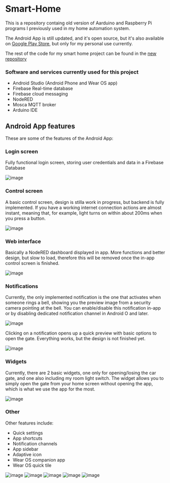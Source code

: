 # Smart-Home
This is a repository containg old version of Aarduino and Raspberry Pi programs I previously used in my home automation system. 

The Android App is still updated, and it's open source, but it's also available on [Google Play Store](https://play.google.com/store/apps/details?id=org.no_ip.wqwdpxd.homeautomationwear_php), but only for my personal use currently. 

The rest of the code for my smart home project can be found in the [new repository](https://github.com/wqwdpxd/Smart-Home-MQTT)


### Software and services currently used for this project
 - Android Studio (Android Phone and Wear OS app)
 - Firebase Real-time database
 - Firebase cloud messaging
 - NodeRED
 - Mosca MQTT broker
 - Arduino IDE
 
## Android App features

These are some of the features of the Android App:

### Login screen
Fully functional login screen, storing user credentials and data in a Firebase Database

![image](docs/images/android-login.png)


### Control screen
A basic control screen, design is stilla work in progress, but backend is fully implemented. If you have a working internet connection actions are almost instant, meaning that, for example, light turns on within about 200ms when you press a button.

![image](docs/images/android-app.png)


### Web interface
Basically a NodeRED dashboard displayed in app. More functions and better design, but slow to load, therefore this will be removed once the in-app control screen is finished.

![image](docs/images/android-web.png)


### Notifications
Currently, the only implemented notification is the one that activates when someone rings a bell, showing you the preview image from a security camera pointing at the bell. You can enable/disable this notification in-app or by disabling dedicated notification channel in Android O and later.


![image](docs/images/android-notification.png)

Clicking on a notification opens up a quick preview with basic options to open the gate. Everything works, but the design is not finished yet.

![image](docs/images/android-preview.png)


### Widgets
Currently, there are 2 basic widgets, one only for opening/losing the car gate, and one also including my room light switch. The widget allows you to simply open the gate from your home screen without opening the app, which is what we use the app for the most.

![image](docs/images/android-widgetchooser.png)


### Other
Other features include:
 - Quick settings
 - App shortcuts
 - Notification channels
 - App sidebar
 - Adaptive icon
 - Wear OS companion app
 - Wear OS quick tile
 
 
![image](docs/images/android-quicksettings.png) ![image](docs/images/android-sidebar.png) ![image](docs/images/android-shortcuts.png) ![image](docs/images/wear-app.png) ![image](docs/images/wear-tile.png)
